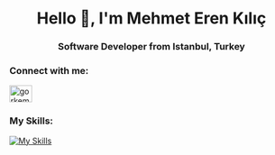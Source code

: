 <h1 align="center">Hello 👋, I'm Mehmet Eren Kılıç</h1>
<h3 align="center">Software Developer from Istanbul, Turkey</h3>

<h3 align="left">Connect with me:</h3>
<p align="left">
<a href="https://www.linkedin.com/in/mehmet-eren-kılıç-82a5781ba/" target="blank"><img align="center" src="https://raw.githubusercontent.com/rahuldkjain/github-profile-readme-generator/master/src/images/icons/Social/linked-in-alt.svg" alt="gorkemater" height="30" width="40" /></a>
</p>

<h3 align="left">My Skills:</h3>

[![My Skills](https://skillicons.dev/icons?i=html,css,js,ts,react,next,tailwind,sass,cs,python)](https://skillicons.dev)
